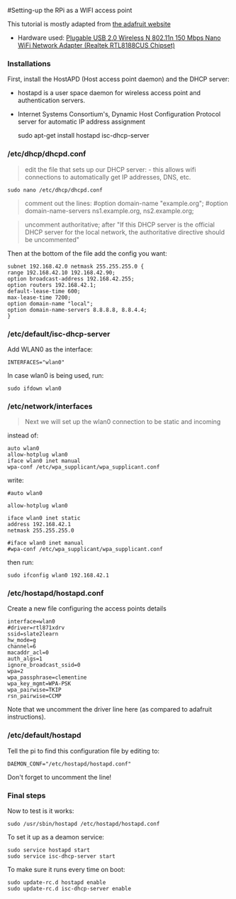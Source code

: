 #Setting-up the RPi as a WIFI access point

This tutorial is mostly adapted from [the adafruit website](https://learn.adafruit.com/downloads/pdf/setting-up-a-raspberry-pi-as-a-wifi-access-point.pdf)

* Hardware used: [Plugable USB 2.0 Wireless N 802.11n 150 Mbps Nano WiFi Network Adapter (Realtek RTL8188CUS Chipset)](http://www.amazon.co.uk/gp/product/B00H28H8DU?psc=1&redirect=true&ref_=oh_aui_search_detailpage)

### Installations
First, install the HostAPD (Host access point daemon) and the DHCP server:
* hostapd is a user space daemon for wireless access point and authentication servers.
* Internet Systems Consortium's, Dynamic Host Configuration Protocol server for automatic IP address assignment


    sudo apt-get install hostapd isc-dhcp-server
    
### /etc/dhcp/dhcpd.conf
> edit the file that sets up our DHCP server: - this allows wifi connections to automatically get IP addresses, DNS, etc.


    sudo nano /etc/dhcp/dhcpd.conf

> comment out the lines: #option domain-name "example.org"; #option domain-name-servers ns1.example.org, ns2.example.org;


> uncomment authoritative; after "If this DHCP server is the official DHCP server for the local network, the authoritative directive should be uncommented"

Then at the bottom of the file add the config you want:

    subnet 192.168.42.0 netmask 255.255.255.0 {
    range 192.168.42.10 192.168.42.90;
    option broadcast-address 192.168.42.255;
    option routers 192.168.42.1;
    default-lease-time 600;
    max-lease-time 7200;
    option domain-name "local";
    option domain-name-servers 8.8.8.8, 8.8.4.4;
    }

### /etc/default/isc-dhcp-server

Add WLAN0 as the interface: 

    INTERFACES="wlan0"
    
In case wlan0 is being used, run: 

    sudo ifdown wlan0
    
### /etc/network/interfaces

> Next we will set up the wlan0 connection to be static and incoming

instead of: 

    auto wlan0
    allow-hotplug wlan0
    iface wlan0 inet manual
    wpa-conf /etc/wpa_supplicant/wpa_supplicant.conf

write: 

    #auto wlan0
    
    allow-hotplug wlan0
    
    iface wlan0 inet static
    address 192.168.42.1
    netmask 255.255.255.0
    
    #iface wlan0 inet manual
    #wpa-conf /etc/wpa_supplicant/wpa_supplicant.conf

then run: 

    sudo ifconfig wlan0 192.168.42.1

### /etc/hostapd/hostapd.conf
Create a new file configuring the access points details

    interface=wlan0
    #driver=rtl871xdrv
    ssid=slate2learn
    hw_mode=g
    channel=6
    macaddr_acl=0
    auth_algs=1
    ignore_broadcast_ssid=0
    wpa=2
    wpa_passphrase=clementine
    wpa_key_mgmt=WPA-PSK
    wpa_pairwise=TKIP
    rsn_pairwise=CCMP
    
Note that we uncomment the driver line here (as compared to adafruit instructions).

### /etc/default/hostapd
Tell the pi to find this configuration file by editing to: 

    DAEMON_CONF="/etc/hostapd/hostapd.conf"
    
Don't forget to uncomment the line!
    
### Final steps
Now to test is it works: 

    sudo /usr/sbin/hostapd /etc/hostapd/hostapd.conf

To set it up as a deamon service: 

    sudo service hostapd start
    sudo service isc-dhcp-server start
    
To make sure it runs every time on boot: 

    sudo update-rc.d hostapd enable
    sudo update-rc.d isc-dhcp-server enable

